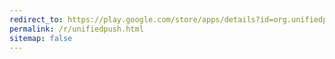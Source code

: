 ```yaml
---
redirect_to: https://play.google.com/store/apps/details?id=org.unifiedpush.distributor.fcm
permalink: /r/unifiedpush.html
sitemap: false
---
```

